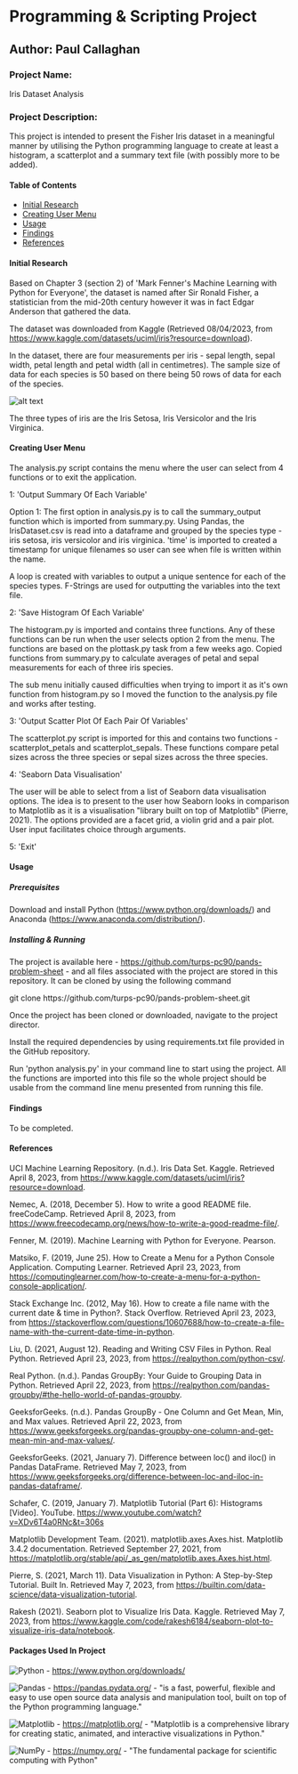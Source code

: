 # Programming & Scripting Project

## Author: Paul Callaghan

### Project Name:

Iris Dataset Analysis

### Project Description:

This project is intended to present the Fisher Iris dataset in a meaningful manner by utilising the Python programming language to create at least a histogram, a scatterplot and a summary text file (with possibly more to be added).

#### Table of Contents

- [Initial Research](#initial-research)
- [Creating User Menu](#creating-user-menu)
- [Usage](#usage)
- [Findings](#findings)
- [References](#references)

#### Initial Research<a id="initial-research"></a>

Based on Chapter 3 (section 2) of 'Mark Fenner's Machine Learning with Python for Everyone', the dataset is named after Sir Ronald Fisher, a statistician from the mid-20th century however it was in fact Edgar Anderson that gathered the data.

The dataset was downloaded from Kaggle (Retrieved 08/04/2023, from https://www.kaggle.com/datasets/uciml/iris?resource=download). 

In the dataset, there are four measurements per iris - sepal length, sepal width, petal length and petal width (all in centimetres). The sample size of data for each species is 50 based on there being 50 rows of data for each of the species.

![alt text](https://www.google.com/url?sa=i&url=https%3A%2F%2Fgithub.com%2Fsimonava5%2Ffishers-iris-data&psig=AOvVaw1qmFwvDM_6B5-hPLybYKMF&ust=1682621508963000&source=images&cd=vfe&ved=0CBEQjRxqFwoTCJjg492byP4CFQAAAAAdAAAAABAE)

The three types of iris are the Iris Setosa, Iris Versicolor and the Iris Virginica.

#### Creating User Menu<a id="creating-user-menu"></a>

The analysis.py script contains the menu where the user can select from 4 functions or to exit the application.

1: 'Output Summary Of Each Variable'

Option 1: The first option in analysis.py is to call the summary_output function which is imported from summary.py. Using Pandas, the IrisDataset.csv is read into a dataframe and grouped by the species type - iris setosa, iris versicolor and iris virginica. 'time' is imported to created a timestamp for unique filenames so user can see when file is written within the name.

A loop is created with variables to output a unique sentence for each of the species types. F-Strings are used for outputting the variables into the text file.

2: 'Save Histogram Of Each Variable'

The histogram.py is imported and contains three functions. Any of these functions can be run when the user selects option 2 from the menu. The functions are based on the plottask.py task from a few weeks ago. Copied functions from summary.py to calculate averages of petal and sepal measurements for each of three iris species.

The sub menu initially caused difficulties when trying to import it as it's own function from histogram.py so I moved the function to the analysis.py file and works after testing. 

3: 'Output Scatter Plot Of Each Pair Of Variables'

The scatterplot.py script is imported for this and contains two functions - scatterplot_petals and scatterplot_sepals. These functions compare petal sizes across the three species or sepal sizes across the three species. 

4: 'Seaborn Data Visualisation'

The user will be able to select from a list of Seaborn data visualisation options. The idea is to present to the user how Seaborn looks in comparison to Matplotlib as it is a visualisation "library built on top of Matplotlib" (Pierre, 2021). 
The options provided are a facet grid, a violin grid and a pair plot. User input facilitates choice through arguments. 

5: 'Exit'

#### Usage<a id="usage"></a>

##### Prerequisites
Download and install Python (https://www.python.org/downloads/) and Anaconda (https://www.anaconda.com/distribution/).

##### Installing & Running

The project is available here - https://github.com/turps-pc90/pands-problem-sheet - and all files associated with the project are stored in this repository. It can be cloned by using the following command 

<p>git clone https://github.com/turps-pc90/pands-problem-sheet.git</p>

Once the project has been cloned or downloaded, navigate to the project director. 

Install the required dependencies by using requirements.txt file provided in the GitHub repository.

Run 'python analysis.py' in your command line to start using the project. All the functions are imported into this file so the whole project should be usable from the command line menu presented from running this file. 


#### Findings<a id="findings"></a>

To be completed.

#### References<a id="references"></a>

UCI Machine Learning Repository. (n.d.). Iris Data Set. Kaggle. Retrieved April 8, 2023, from https://www.kaggle.com/datasets/uciml/iris?resource=download.

Nemec, A. (2018, December 5). How to write a good README file. freeCodeCamp. Retrieved April 8, 2023, from https://www.freecodecamp.org/news/how-to-write-a-good-readme-file/.

Fenner, M. (2019). Machine Learning with Python for Everyone. Pearson.

Matsiko, F. (2019, June 25). How to Create a Menu for a Python Console Application. Computing Learner. Retrieved April 23, 2023, from https://computinglearner.com/how-to-create-a-menu-for-a-python-console-application/.

Stack Exchange Inc. (2012, May 16). How to create a file name with the current date & time in Python?. Stack Overflow. Retrieved April 23, 2023, from https://stackoverflow.com/questions/10607688/how-to-create-a-file-name-with-the-current-date-time-in-python.

Liu, D. (2021, August 12). Reading and Writing CSV Files in Python. Real Python. Retrieved April 23, 2023, from https://realpython.com/python-csv/.

Real Python. (n.d.). Pandas GroupBy: Your Guide to Grouping Data in Python. Retrieved April 22, 2023, from https://realpython.com/pandas-groupby/#the-hello-world-of-pandas-groupby.

GeeksforGeeks. (n.d.). Pandas GroupBy - One Column and Get Mean, Min, and Max values. Retrieved April 22, 2023, from https://www.geeksforgeeks.org/pandas-groupby-one-column-and-get-mean-min-and-max-values/.

GeeksforGeeks. (2021, January 7). Difference between loc() and iloc() in Pandas DataFrame. Retrieved May 7, 2023, from https://www.geeksforgeeks.org/difference-between-loc-and-iloc-in-pandas-dataframe/.

Schafer, C. (2019, January 7). Matplotlib Tutorial (Part 6): Histograms [Video]. YouTube. https://www.youtube.com/watch?v=XDv6T4a0RNc&t=306s

Matplotlib Development Team. (2021). matplotlib.axes.Axes.hist. Matplotlib 3.4.2 documentation. Retrieved September 27, 2021, from https://matplotlib.org/stable/api/_as_gen/matplotlib.axes.Axes.hist.html.

Pierre, S. (2021, March 11). Data Visualization in Python: A Step-by-Step Tutorial. Built In. Retrieved May 7, 2023, from https://builtin.com/data-science/data-visualization-tutorial.

Rakesh (2021). Seaborn plot to Visualize Iris Data. Kaggle. Retrieved May 7, 2023, from https://www.kaggle.com/code/rakesh6184/seaborn-plot-to-visualize-iris-data/notebook.

#### Packages Used In Project

![Python](https://img.shields.io/badge/python-3670A0?style=for-the-badge&logo=python&logoColor=ffdd54) - https://www.python.org/downloads/

![Pandas](https://img.shields.io/badge/pandas-%23150458.svg?style=for-the-badge&logo=pandas&logoColor=white) - https://pandas.pydata.org/ - "is a fast, powerful, flexible and easy to use open source data analysis and manipulation tool, built on top of the Python programming language."

![Matplotlib](https://img.shields.io/badge/Matplotlib-%23ffffff.svg?style=for-the-badge&logo=Matplotlib&logoColor=black) - https://matplotlib.org/ - "Matplotlib is a comprehensive library for creating static, animated, and interactive visualizations in Python."

![NumPy](https://img.shields.io/badge/numpy-%23013243.svg?style=for-the-badge&logo=numpy&logoColor=white) - https://numpy.org/ - "The fundamental package for scientific computing with Python"
